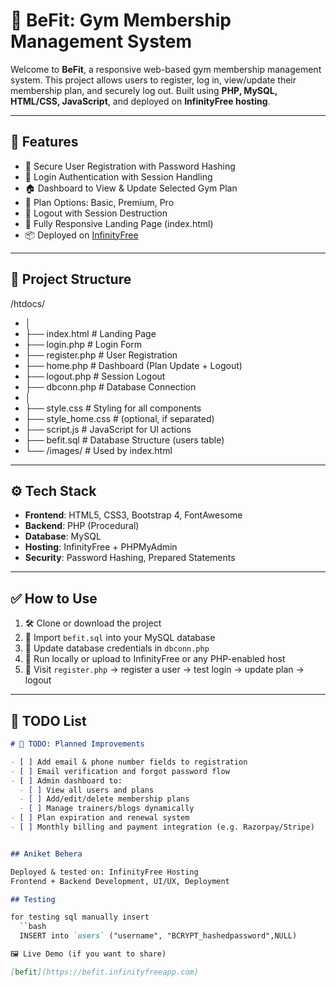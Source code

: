 # 💪 BeFit: Gym Membership Management System

Welcome to **BeFit**, a responsive web-based gym membership management system. This project allows users to register, log in, view/update their membership plan, and securely log out. Built using **PHP, MySQL, HTML/CSS, JavaScript**, and deployed on **InfinityFree hosting**.

---

## 🚀 Features

- 🔐 Secure User Registration with Password Hashing
- 🔑 Login Authentication with Session Handling
- 🏠 Dashboard to View & Update Selected Gym Plan
- 📝 Plan Options: Basic, Premium, Pro
- 🚪 Logout with Session Destruction
- 🎨 Fully Responsive Landing Page (index.html)
- 📦 Deployed on [InfinityFree](https://infinityfree.net)

---

## 📁 Project Structure

/htdocs/
- │
- ├── index.html # Landing Page
- ├── login.php # Login Form
- ├── register.php # User Registration
- ├── home.php # Dashboard (Plan Update + Logout)
- ├── logout.php # Session Logout
- ├── dbconn.php # Database Connection
- │
- ├── style.css # Styling for all components
- ├── style_home.css # (optional, if separated)
- ├── script.js # JavaScript for UI actions
- ├── befit.sql # Database Structure (users table)
- └── /images/ # Used by index.html


---

## ⚙️ Tech Stack

- **Frontend**: HTML5, CSS3, Bootstrap 4, FontAwesome
- **Backend**: PHP (Procedural)
- **Database**: MySQL
- **Hosting**: InfinityFree + PHPMyAdmin
- **Security**: Password Hashing, Prepared Statements

---

## ✅ How to Use

1. 🛠 Clone or download the project
2. 🧩 Import `befit.sql` into your MySQL database
3. 🔧 Update database credentials in `dbconn.php`
4. 🧪 Run locally or upload to InfinityFree or any PHP-enabled host
5. 🔑 Visit `register.php` → register a user → test login → update plan → logout

---

## 📝 TODO List

```markdown
# 📌 TODO: Planned Improvements

- [ ] Add email & phone number fields to registration
- [ ] Email verification and forgot password flow
- [ ] Admin dashboard to:
  - [ ] View all users and plans
  - [ ] Add/edit/delete membership plans
  - [ ] Manage trainers/blogs dynamically
- [ ] Plan expiration and renewal system
- [ ] Monthly billing and payment integration (e.g. Razorpay/Stripe)


## Aniket Behera

Deployed & tested on: InfinityFree Hosting
Frontend + Backend Development, UI/UX, Deployment

## Testing

for testing sql manually insert
  ``bash
  INSERT into `users` ("username", "BCRYPT_hashedpassword",NULL)

🖼️ Live Demo (if you want to share)

[befit](https://befit.infinityfreeapp.com)



